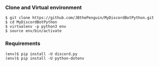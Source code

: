 ### Clone and Virtual environment
```shell
$ git clone https://github.com/JBthePenguin/MyDiscordBotPython.git
$ cd MyDiscordBotPython
$ virtualenv -p python3 env
$ source env/bin/activate
```

### Requirements
```shell
(env)$ pip install -U discord.py
(env)$ pip install -U python-dotenv
```
